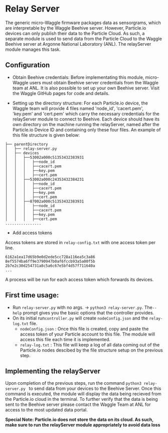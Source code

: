 # Relay Server
The generic micro-Waggle firmware packages data as sensorgrams, which are interpretable by the Waggle Beehive server. However, Particle.io devices can only publish their data to the Particle Cloud. As such, a separate module is used to send data from the Particle Cloud to the Waggle Beehive server at Argonne National Laboratory (ANL). The relayServer module manages this task.

## Configuration

* Obtain Beehive credentials:
  Before implementating this module, micro-Waggle users must obtain Beehive server credentials from the Waggle team at ANL. It is also possible to set up your own Beehive server. Visit the Waggle GitHub pages for code and details.

* Setting up the directory structure:
For each Particle.io device, the Waggle team will provide 4 files named 'node_id', 'cacert.pem', 'key.pem' and 'cert.pem' which carry the necessary credentials for the relayServer module to connect to Beehive. Each device should have its own directory on the machine running the relayServer, named after the Particle.io Device ID and containing only these four files. An example of this file structure is given below:

```
├── parentDirectory
│   ├── relay-server.py
│   ├── devices
│   │   ├──53002a000c51353432383931
│   │   │   ├──node_id
│   │   │   ├──cacert.pem
│   │   │   ├──key.pem
│   │   │   ├──cert.pem
│   │   ├──53002a000c24353432384231
│   │   │   ├──node_id
│   │   │   ├──cacert.pem
│   │   │   ├──key.pem
│   │   │   ├──cert.pem
│   │   ├──87002a000c51353432383931
│   │   │   ├──node_id
│   │   │   ├──cacert.pem
│   │   │   ├──key.pem
│   │   │   ├──cert.pem
................
```

* Add access tokens

Access tokens are stored in `relay-config.txt` with one access token per line.

```
6162a1ea17d65b9e0d2ede5cc728a116ea5c3a86
8ef5574ba6ff9e3790947b0af6fccb93a5a00f5b
2b7e2c30d254731a8c5a6c67e5bf4d57f711640a
...
```

A process will be run for each access token which forwards its devices.

## First time usage:
- Run `relay-server.py` with no args. -> `python3 relay-server.py`. The`--help` prompt gives you the basic options that the controller provides.
- On its initial run`controller.py` will create `nodeConfig.json` and the `relay-log.txt` file.
    - `nodeConfig.json` : Once this file is created, copy and paste the access token of your Particle account to this file. The module will access this file each time it is implemented.
    -  `relay-log.txt`  : This file will keep a log of all data coming out of the Particle.io nodes descibed by the file structure setup on the previous step.

## Implementing the relayServer
Upon completion of the previous steps, run the command ```python3 relay-server.py ``` to send data from your devices to the Beehive Server. Once this command is executed, the module will display the data being recieved from the Particle.io cloud in the terminal. To further verify that the data is being sent to the Beehive server please contact the Waggle Team at ANL for access to the most updated data portal.

**Special Note: Particle.io does not store the data on its cloud. As such, make sure to run the relayServer module appropriately to avoid data loss**
